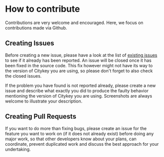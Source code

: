# How to contribute

Contributions are very welcome and encouraged. Here, we focus on contributions made via Github.

## Creating Issues

Before creating a new issue, please have a look at the list
of [existing issues](https://github.com/telekom/CityKey-iOS/issues)
to see if it already has been reported. An issue will be closed once it has been fixed
in the source code. This fix however might not have its way to the version of Citykey you are using,
so please don't forget to also check the closed issues.

If the problem you have found is not reported already, please create a new issue and describe what
exactly you did to produce the faulty behavior mentioning the version of Citykey you are using.
Screenshots are always welcome to illustrate your description.

## Creating Pull Requests

If you want to do more than fixing bugs, please create an issue for the feature you want to work
on (if it does not already exist) before doing any major work, so that other developers know about
your plans, can coordinate, prevent duplicated work and discuss the best approach for your
undertaking.
